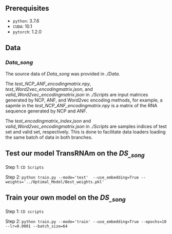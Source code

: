 ## Prerequisites
* `python`: 3.7.6
* `CUDA`: 10.1
* `pytorch`: 1.2.0

## Data

### *Data_song*
The source data of *Data_song* was provided in *./Data*.

The *test_NCP_ANF_encodingmatrix.npy*, *test_Word2vec_encodingmatrix.json*, and *valid_Word2vec_encodingmatrix.json* in *./Scripts* are input matrices generated by NCP, ANF, and Word2vec encoding methods, for example, a sapmle in the *test_NCP_ANF_encodingmatrix.npy* is a matrix of the RNA sequence generated by NCP and ANF.

The *test_encodingmatrix_index.json* and *valid_Word2vec_encodingmatrix.json* in *./Scripts* are samples indices of test set and valid set, respectively. This is done to facilitate data loaders loading the same batch of data in both branches.



## Test our model TransRNAm on the *DS<sub>_song</sub>*

Step 1: ```CD Scripts```

Step 2: ```python train.py --mode='test'  --use_embedding=True --weights='../Optimal_Model/Best_weights.pkl'```

## Train your own model on the *DS<sub>_song</sub>*

Step 1: ```CD scripts```

Step 2: ```python train.py --mode='train' --use_embedding=True --epochs=10 --lr=0.0001 --batch_size=64```


